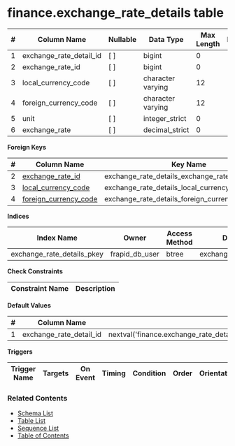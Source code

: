 # finance.exchange_rate_details table



| # | Column Name | Nullable | Data Type | Max Length | Description |
| --- | --- | --- | --- | --- | --- |
| 1 | exchange_rate_detail_id | [ ] | bigint | 0 |  |
| 2 | exchange_rate_id | [ ] | bigint | 0 |  |
| 3 | local_currency_code | [ ] | character varying | 12 |  |
| 4 | foreign_currency_code | [ ] | character varying | 12 |  |
| 5 | unit | [ ] | integer_strict | 0 |  |
| 6 | exchange_rate | [ ] | decimal_strict | 0 |  |



**Foreign Keys**

| # | Column Name | Key Name | References |
| --- | --- | --- | --- |
| 2 | [exchange_rate_id](../finance/exchange_rates.md) | exchange_rate_details_exchange_rate_id_fkey | finance.exchange_rates.exchange_rate_id |
| 3 | [local_currency_code](../core/currencies.md) | exchange_rate_details_local_currency_code_fkey | core.currencies.currency_code |
| 4 | [foreign_currency_code](../core/currencies.md) | exchange_rate_details_foreign_currency_code_fkey | core.currencies.currency_code |



**Indices**

| Index Name | Owner | Access Method | Definition | Description |
| --- | --- | --- | --- | --- |
| exchange_rate_details_pkey | frapid_db_user | btree | exchange_rate_detail_id |  |



**Check Constraints**

| Constraint Name | Description |
| --- | --- |



**Default Values**

| # | Column Name | Default |
| --- | --- | --- |
| 1 | exchange_rate_detail_id | nextval('finance.exchange_rate_details_exchange_rate_detail_id_seq'::regclass) |


**Triggers**

| Trigger Name | Targets | On Event | Timing | Condition | Order | Orientation | Description |
| --- | --- | --- | --- | --- | --- | --- | --- |


### Related Contents
* [Schema List](../../schemas.md)
* [Table List](../../tables.md)
* [Sequence List](../../sequences.md)
* [Table of Contents](../../README.md)
